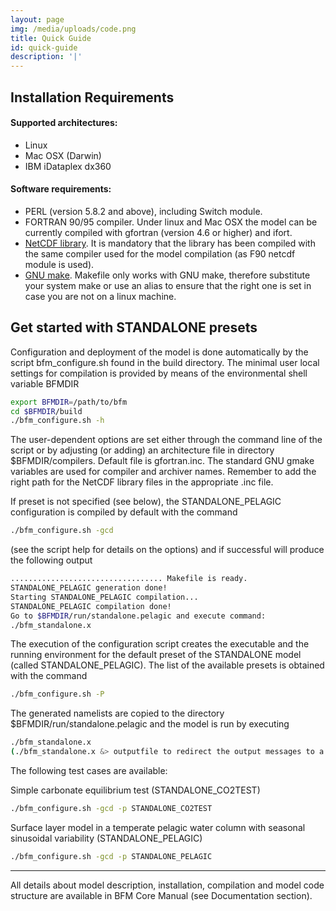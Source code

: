 ```yaml
---
layout: page
img: /media/uploads/code.png
title: Quick Guide
id: quick-guide
description: '|'
---
```


## Installation Requirements

#### Supported architectures:

- Linux
- Mac OSX (Darwin)
- IBM iDataplex dx360

#### Software requirements:

- PERL (version 5.8.2 and above), including Switch module.
- FORTRAN 90/95 compiler. Under linux and Mac OSX the model can be currently compiled with gfortran (version 4.6 or higher) and ifort.
- [NetCDF library](http://www.unidata.ucar.edu/software/netcdf). It is mandatory that the library has been compiled with the same compiler used for the model compilation (as F90 netcdf module is used).
- [GNU make](https://www.gnu.org/software/make/). Makefile only works with GNU make, therefore substitute your system make or use an alias to ensure that the right one is set in case you are not on a linux machine.

## Get started with STANDALONE presets

Configuration and deployment of the model is done automatically by the script bfm_configure.sh found in the build directory. The minimal user local settings for compilation is provided by means of the environmental shell variable BFMDIR

```bash
export BFMDIR=/path/to/bfm
cd $BFMDIR/build
./bfm_configure.sh -h
```

The user-dependent options are set either through the command line of the script or by adjusting (or adding) an architecture file in directory $BFMDIR/compilers. Default file is gfortran.inc. The standard GNU gmake variables are used for compiler and archiver names. Remember to add the right path for the NetCDF library files in the appropriate .inc file.

If preset is not specified (see below),  the STANDALONE_PELAGIC configuration is compiled by default with the command

```bash
./bfm_configure.sh -gcd
```

(see the script help for details on the options) and if successful will produce the following output

```bash
.................................. Makefile is ready.
STANDALONE_PELAGIC generation done!
Starting STANDALONE_PELAGIC compilation...
STANDALONE_PELAGIC compilation done!
Go to $BFMDIR/run/standalone.pelagic and execute command:
./bfm_standalone.x
```

The execution of the configuration script creates the executable and the running environment for the default preset of the STANDALONE model (called STANDALONE_PELAGIC). The list of the available presets is obtained with the command

```bash
./bfm_configure.sh -P 
```

The generated namelists are copied to the directory $BFMDIR/run/standalone.pelagic and the model is run by executing

```bash
./bfm_standalone.x
(./bfm_standalone.x &> outputfile to redirect the output messages to a file in bash.)
```

The following test cases are available:

Simple carbonate equilibrium test (STANDALONE_CO2TEST)

```bash
./bfm_configure.sh -gcd -p STANDALONE_CO2TEST
```

Surface layer model in a temperate pelagic water column with seasonal sinusoidal variability (STANDALONE_PELAGIC)

```bash
./bfm_configure.sh -gcd -p STANDALONE_PELAGIC
```

---

All details about model description, installation, compilation and model code structure are available in BFM Core Manual (see Documentation section).



